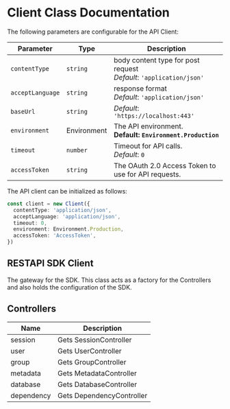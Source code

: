 
# Client Class Documentation

The following parameters are configurable for the API Client:

| Parameter | Type | Description |
|  --- | --- | --- |
| `contentType` | `string` | body content type for post request<br>*Default*: `'application/json'` |
| `acceptLanguage` | `string` | response format<br>*Default*: `'application/json'` |
| `baseUrl` | `string` | *Default*: `'https://localhost:443'` |
| `environment` | Environment | The API environment. <br> **Default: `Environment.Production`** |
| `timeout` | `number` | Timeout for API calls.<br>*Default*: `0` |
| `accessToken` | `string` | The OAuth 2.0 Access Token to use for API requests. |

The API client can be initialized as follows:

```ts
const client = new Client({
  contentType: 'application/json',
  acceptLanguage: 'application/json',
  timeout: 0,
  environment: Environment.Production,
  accessToken: 'AccessToken',
})
```

## RESTAPI SDK Client

The gateway for the SDK. This class acts as a factory for the Controllers and also holds the configuration of the SDK.

## Controllers

| Name | Description |
|  --- | --- |
| session | Gets SessionController |
| user | Gets UserController |
| group | Gets GroupController |
| metadata | Gets MetadataController |
| database | Gets DatabaseController |
| dependency | Gets DependencyController |

